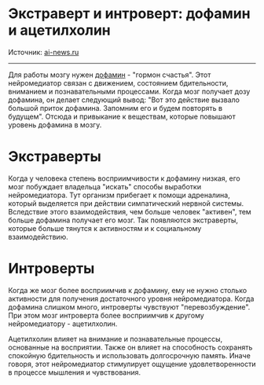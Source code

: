 # Экстраверт и интроверт: дофамин и ацетилхолин

Источник: [ai-news.ru](http://ai-news.ru/2018/10/ekstravert_i_introvert_dofamin_i_acetilholin.html)

---

Для работы мозгу нужен [дофамин](https://ru.wikipedia.org/wiki/%D0%94%D0%BE%D1%84%D0%B0%D0%BC%D0%B8%D0%BD) - "гормон счастья". Этот нейромедиатор связан с движением, состоянием бдительности, вниманием и познавательными процессами. Когда мозг получает дозу дофамина, он делает следующий вывод: "Вот это действие вызвало большой приток дофамина. Запомним его и будем повторять в будущем". Отсюда и привыкание к веществам, которые повышают уровень дофамина в мозгу.

# Экстраверты

Когда у человека степень восприимчивости к дофамину низкая, его мозг побуждает владельца "искать" способы выработки нейромедиатора. Тут организм прибегает к помощи адреналина, который выделяется при действии симпатический нервной системы. Вследствие этого взаимодействия, чем больше человек "активен", тем больше дофамина получает его мозг. Так появляются экстраверты, которые больше тянутся к активностям и к социальному взаимодействию.

# Интроверты

Когда же мозг более восприимчив к дофамину, ему не нужно столько активности для получения достаточного уровня нейромедиатора. Когда дофамина слишком много, интроверты чувствуют "перевозбуждение". При этом мозг интроверта более восприимчив к другому нейромедиатору - ацетилхолин.

Ацетилхолин влияет на внимание и познавательные процессы, основанные на восприятии. Также он влияет на способность сохранять спокойную бдительность и использовать долгосрочную память. Иначе говоря, этот нейромедиатор стимулирует ощущение удовлетворенности в процессе мышления и чувствования.

